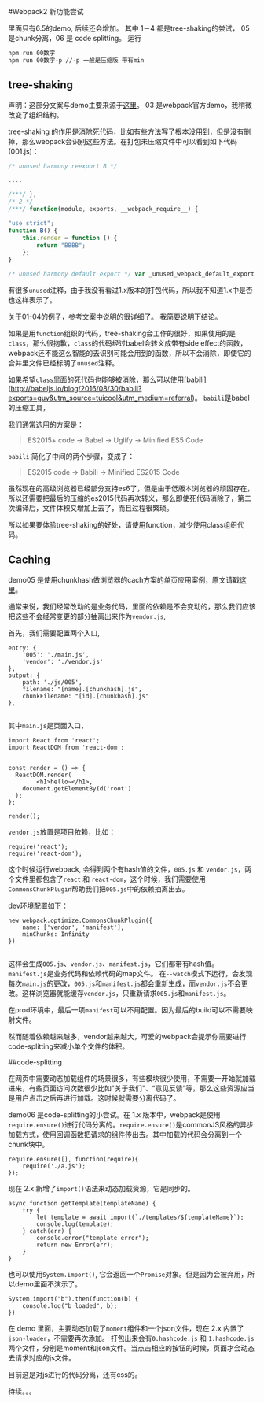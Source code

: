 #Webpack2 新功能尝试

里面只有6.5的demo, 后续还会增加。
其中 1－4 都是tree-shaking的尝试， 05 是chunk分离，06 是 code splitting。
运行

```sh
npm run 00数字
npm run 00数字-p //-p 一般是压缩版 带有min
```

## tree-shaking

声明：这部分文案与demo主要来源于[这里](http://www.open-open.com/lib/view/open1483144941161.html)。
03 是webpack官方demo，我稍微改变了组织结构。

tree-shaking 的作用是消除死代码，比如有些方法写了根本没用到，但是没有删掉，那么webpack会识别这些方法。在打包未压缩文件中可以看到如下代码(001.js)：

```js
/* unused harmony reexport B */

....

/***/ },
/* 2 */
/***/ function(module, exports, __webpack_require__) {

"use strict";
function B() {
    this.render = function () {
        return "BBBB";
    };
}

/* unused harmony default export */ var _unused_webpack_default_export = B;
```

有很多`unused`注释，由于我没有看过1.x版本的打包代码，所以我不知道1.x中是否也这样表示了。

关于01-04的例子，参考文案中说明的很详细了。
我简要说明下结论。

如果是用`function`组织的代码，tree-shaking会工作的很好，如果使用的是`class`，那么很抱歉，`class`的代码经过babel会转义成带有side effect的函数，webpack还不能这么智能的去识别可能会用到的函数，所以不会消除，即使它的合并里文件已经标明了`unused`注释。


如果希望`class`里面的死代码也能够被消除，那么可以使用[babili]
(http://babeljs.io/blog/2016/08/30/babili?exports=guy&utm_source=tuicool&utm_medium=referral)。
`babili`是babel的压缩工具，

我们通常选用的方案是：
> ES2015+ code -> Babel -> Uglify -> Minified ES5 Code

`babili` 简化了中间的两个步骤，变成了：
> ES2015 code -> Babili -> Minified ES2015 Code

虽然现在的高级浏览器已经部分支持es6了，但是由于低版本浏览器的顽固存在，所以还需要把最后的压缩的es2015代码再次转义，那么即使死代码消除了，第二次编译后，文件体积又增加上去了，而且过程很繁琐。

所以如果要体验tree-shaking的好处，请使用function，减少使用class组织代码。

## Caching
demo05 是使用chunkhash做浏览器的cach方案的单页应用案例，原文请戳[这里](https://webpack.js.org/guides/caching/)。

通常来说，我们经常改动的是业务代码，里面的依赖是不会变动的，那么我们应该把这些不会经常变更的部分抽离出来作为`vendor.js`, 

首先，我们需要配置两个入口,

```
entry: {
    '005': './main.js',
    'vendor': './vendor.js'
},
output: {
    path: './js/005',
    filename: "[name].[chunkhash].js",
    chunkFilename: "[id].[chunkhash].js"
},
        
```

其中`main.js`是页面入口，


```
import React from 'react';
import ReactDOM from 'react-dom';


const render = () => {
  ReactDOM.render(
		<h1>hello~</h1>,
    document.getElementById('root')
  );
};

render();
```

`vendor.js`放置是项目依赖，比如：


```
require('react');
require('react-dom');
```

这个时候运行webpack, 会得到两个有hash值的文件，`005.js` 和 `vendor.js`，两个文件里都包含了`react` 和 `react-dom`，这个时候，我们需要使用`CommonsChunkPlugin`帮助我们把`005.js`中的依赖抽离出去。

dev环境配置如下：

```
new webpack.optimize.CommonsChunkPlugin({
    name: ['vendor', 'manifest'],
    minChunks: Infinity
})
            
```
这样会生成`005.js`、`vendor.js`、`manifest.js`，它们都带有hash值。`manifest.js`是业务代码和依赖代码的map文件。
在`--watch`模式下运行，会发现每次`main.js`的更改，`005.js`和`manifest.js`都会重新生成，而`vendor.js`不会更改。这样浏览器就能缓存`vendor.js`，只重新请求`005.js`和`manifest.js`。

在prod环境中，最后一项`manifest`可以不用配置。因为最后的build可以不需要映射文件。

然而随着依赖越来越多，vendor越来越大，可爱的webpack会提示你需要进行code-splitting来减小单个文件的体积。

##code-splitting

在网页中需要动态加载组件的场景很多，有些模块很少使用，不需要一开始就加载进来，有些页面访问次数很少比如"关于我们"、“意见反馈”等，那么这些资源应当是用户点击之后再进行加载。这时候就需要分离代码了。

demo06 是code-splitting的小尝试。在 1.x 版本中，webpack是使用`require.ensure()`进行代码分离的。`require.ensure()`是commonJS风格的异步加载方式，使用回调函数把请求的组件传出去。其中加载的代码会分离到一个chunk块中。

```
require.ensure([], function(require){
    require('./a.js');
});
```

现在 2.x 新增了`import()`语法来动态加载资源，它是同步的。

```
async function getTemplate(templateName) {
	try {
		let template = await import(`./templates/${templateName}`);
		console.log(template);
	} catch(err) {
		console.error("template error");
		return new Error(err);
	}
}
```

也可以使用`System.import()`, 它会返回一个`Promise`对象。但是因为会被弃用，所以demo里面不演示了。

```
System.import("b").then(function(b) {
	console.log("b loaded", b);
})
```

在 demo 里面，主要动态加载了`moment`组件和一个json文件，现在 2.x 内置了`json-loader`，不需要再次添加。
打包出来会有`0.hashcode.js` 和 `1.hashcode.js`两个文件，分别是moment和json文件。当点击相应的按钮的时候，页面才会动态去请求对应的js文件。

目前这是对js进行的代码分离，还有css的。

待续。。。





